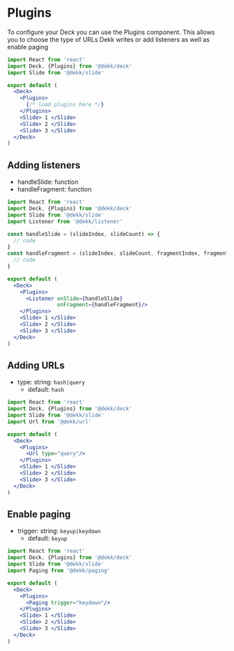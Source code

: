 # Plugins

To configure your Deck you can use the Plugins component. This allows you
to choose the type of URLs Dekk writes or add listeners as well as enable
paging


```jsx
import React from 'react'
import Deck, {Plugins} from '@dekk/deck'
import Slide from '@dekk/slide'

export default (
  <Deck>
    <Plugins>
      {/* load plugins here */}
    </Plugins>
    <Slide> 1 </Slide>
    <Slide> 2 </Slide>
    <Slide> 3 </Slide>
  </Deck>
)
```

## Adding listeners

* handleSlide: function
* handleFragment: function
 
```jsx
import React from 'react'
import Deck, {Plugins} from '@dekk/deck'
import Slide from '@dekk/slide'
import Listener from '@dekk/listener'

const handleSlide = (slideIndex, slideCount) => {
  // code
}
const handleFragment = (slideIndex, slideCount, fragmentIndex, fragmentOrder, fragmentCOunt) => {
  // code
} 

export default (
  <Deck>
    <Plugins>
      <Listener onSlide={handleSlide}
                onFragment={handleFragment}/>
    </Plugins>
    <Slide> 1 </Slide>
    <Slide> 2 </Slide>
    <Slide> 3 </Slide>
  </Deck>
)
```

## Adding URLs

* type: string: `hash|query`
  * default: `hash`
 

```jsx
import React from 'react'
import Deck, {Plugins} from '@dekk/deck'
import Slide from '@dekk/slide'
import Url from '@dekk/url'

export default (
  <Deck>
    <Plugins>
      <Url type="query"/>
    </Plugins>
    <Slide> 1 </Slide>
    <Slide> 2 </Slide>
    <Slide> 3 </Slide>
  </Deck>
)
```

## Enable paging

* trigger: string: `keyup|keydown`
  * default: `keyup`

```jsx
import React from 'react'
import Deck, {Plugins} from '@dekk/deck'
import Slide from '@dekk/slide'
import Paging from '@dekk/paging'

export default (
  <Deck>
    <Plugins>
      <Paging trigger="keydown"/>
    </Plugins>
    <Slide> 1 </Slide>
    <Slide> 2 </Slide>
    <Slide> 3 </Slide>
  </Deck>
)
```

